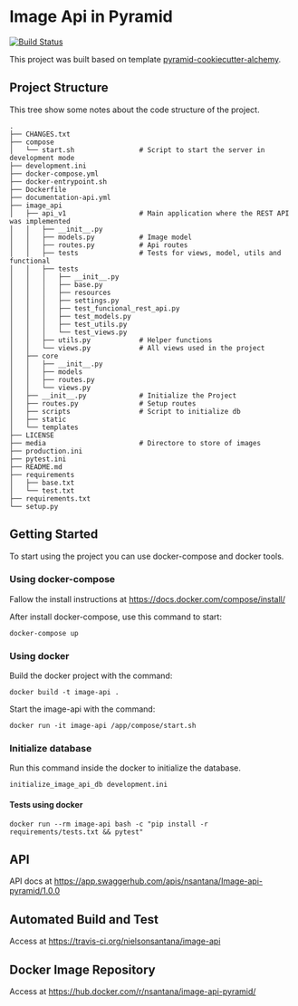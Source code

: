Image Api in Pyramid
=========

[![Build Status](https://travis-ci.org/nielsonsantana/image-api.svg?branch=master)](https://travis-ci.org/nielsonsantana/image-api)

This project was built based on template [pyramid-cookiecutter-alchemy](https://github.com/Pylons/pyramid-cookiecutter-alchemy).

## Project Structure
This tree show some notes about the code structure of the project.
    
    .
    ├── CHANGES.txt
    ├── compose
    │   └── start.sh                # Script to start the server in development mode
    ├── development.ini
    ├── docker-compose.yml
    ├── docker-entrypoint.sh
    ├── Dockerfile
    ├── documentation-api.yml
    ├── image_api
    │   ├── api_v1                  # Main application where the REST API was implemented
    │   │   ├── __init__.py
    │   │   ├── models.py           # Image model
    │   │   ├── routes.py           # Api routes
    │   │   ├── tests               # Tests for views, model, utils and functional
    │   │   ├── tests
    │   │   │   ├── __init__.py
    │   │   │   ├── base.py
    │   │   │   ├── resources  
    │   │   │   ├── settings.py
    │   │   │   ├── test_funcional_rest_api.py
    │   │   │   ├── test_models.py
    │   │   │   ├── test_utils.py
    │   │   │   └── test_views.py
    │   │   ├── utils.py            # Helper functions
    │   │   └── views.py            # All views used in the project
    │   ├── core
    │   │   ├── __init__.py
    │   │   ├── models
    │   │   ├── routes.py
    │   │   └── views.py
    │   ├── __init__.py             # Initialize the Project
    │   ├── routes.py               # Setup routes
    │   ├── scripts                 # Script to initialize db
    │   ├── static
    │   └── templates
    ├── LICENSE
    ├── media                       # Directore to store of images
    ├── production.ini
    ├── pytest.ini
    ├── README.md
    ├── requirements
    │   ├── base.txt
    │   └── test.txt
    ├── requirements.txt
    └── setup.py

## Getting Started
To start using the project you can use docker-compose and docker tools.

### Using docker-compose
Fallow the install instructions at https://docs.docker.com/compose/install/

After install docker-compose, use this command to start:

    docker-compose up
    
### Using docker
Build the docker project with the command:
    
    docker build -t image-api .

Start the image-api with the command:
    
    docker run -it image-api /app/compose/start.sh

### Initialize database
Run this command inside the docker to initialize the database.

    initialize_image_api_db development.ini
    
#### Tests using docker
    docker run --rm image-api bash -c "pip install -r requirements/tests.txt && pytest"

## API
API docs at https://app.swaggerhub.com/apis/nsantana/Image-api-pyramid/1.0.0

## Automated Build and Test
Access at https://travis-ci.org/nielsonsantana/image-api

## Docker Image Repository
Access at https://hub.docker.com/r/nsantana/image-api-pyramid/